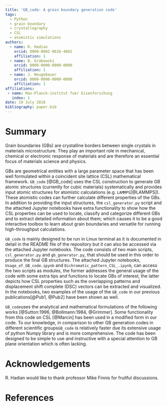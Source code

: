 ```yaml
---
title: 'GB_code: A grain boundary generation code'
tags:
  - Python
  - grain boundary
  - crystallography
  - CSL
  - atomistic simulations
authors:
  - name: R. Hadian
    orcid: 0000-0002-9616-4602
    affiliation: 1
  - name: B. Grabowski
    orcid: 0000-0000-0000-0000
    affiliation: 1
  - name: J. Neugebauer
    orcid: 0000-0000-0000-0000
    affiliation: 1
affiliations:
 - name: Max-Planck-institut fuer Eisenforschung
   index: 1
date: 19 July 2018 
bibliography: paper.bib
---
```


# Summary

Grain boundaries (GBs) are crystalline borders between single crystals in materials microstructure. They play an important 
role in mechanical, chemical or electronic response of materials and are therefore an essential focus of materials science
and physics.

GBs are geometrical entities with a large parameter space that has been well formulated within a coincident site lattice (CSL) mathematical framework. ``GB_code`` [@GB_code] uses the CSL construction to generate GB atomic structures (currently for cubic materials) systematically and provides input atomic structures for atomistic calculations (e.g. ``LAMMPS``[@LAMMPS]). These atomistic codes can further calculate different properties of the GBs. In addition to providing the input structures, the ``csl_generator.py`` script and
the attached Jupyter notebooks have extra functionality to show how the CSL properties can be used to locate, classify and categorize 
different GBs and to extract detailed information about them; which causes it to be a good interactive toolbox to learn 
about grain boundaries and versatile for running high-throughput calculations. 

``GB_code`` is mainly designed to be run in Linux terminal as it is documented in detail in the README file of the repository
but it can also be accessed via the attached Jupyter notebooks. The code consists of two main scripts, ``csl_generator.py`` and ``gb_generator.py``, that should be used in this order to produce the final GB structures. The attached Jupyter notebooks, ``Usage_of_GB_code.ipynb`` and ``Dichromatic_pattern_CSL_.ipynb``, can access the two scripts as modules, the former addresses the
general usage of the code with some extra tips and functions to locate GBs of interest, the latter depicts how CSL properties such 
as the overlapping patterns and displacement shift complete (DSC) vectors can be extracted and visualized. In the notebooks, two examples of the usage of the ``GB_code`` in our previous publications[@Pub1, @Pub2] have been 
shown as well.

``GB_code``uses the analytical and mathematical formulations of the following works [@Sutton:1996, @Bollmann:1984, @Grimmer]. Some functionality from this code on CSL [@Marcin] has been used in a modified form in our code. To our knowledge, in comparison to other GB generation codes in different scientific groups``GB_code`` is relatively faster due its extensive usage of python Numpy library
and is more comprehensive. The code has been designed to be simple to use and instructive with a special 
attention to GB plane orientation which is often lacking. 


# Acknowledgements

R. Hadian would like to thank professor Mike Finnis for fruitful discussions.


# References
